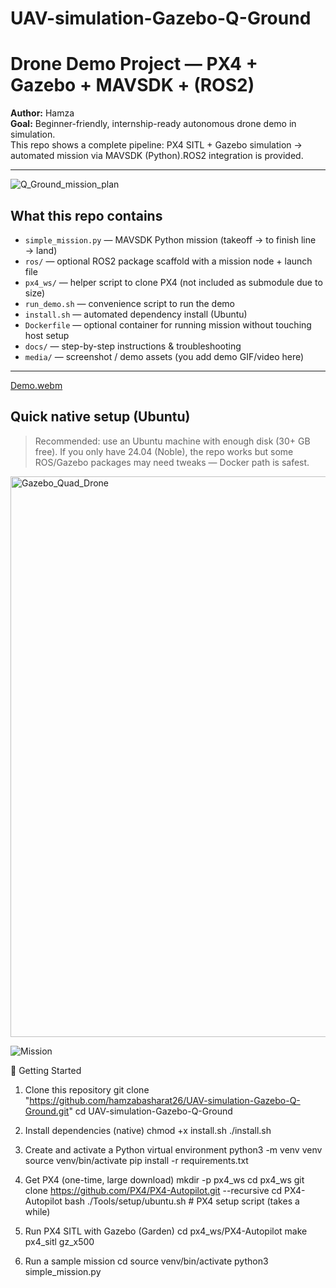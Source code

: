 # UAV-simulation-Gazebo-Q-Ground
# Drone Demo Project — PX4 + Gazebo + MAVSDK + (ROS2)

**Author:** Hamza  
**Goal:** Beginner-friendly, internship-ready autonomous drone demo in simulation.  
This repo shows a complete pipeline: PX4 SITL + Gazebo simulation → automated mission via MAVSDK (Python).ROS2 integration is provided.

---

![Q_Ground_mission_plan](https://github.com/user-attachments/assets/1072de83-e2fb-4aa9-b219-26af9198e828)

## What this repo contains
- `simple_mission.py` — MAVSDK Python mission (takeoff → to finish line → land)
- `ros/` — optional ROS2 package scaffold with a mission node + launch file
- `px4_ws/` — helper script to clone PX4 (not included as submodule due to size)
- `run_demo.sh` — convenience script to run the demo
- `install.sh` — automated dependency install (Ubuntu)
- `Dockerfile` — optional container for running mission without touching host setup
- `docs/` — step-by-step instructions & troubleshooting
- `media/` — screenshot / demo assets (you add demo GIF/video here)

---

[Demo.webm](https://github.com/user-attachments/assets/1226f11a-e616-4e0d-8b4b-ce15ad755248)


## Quick native setup (Ubuntu)
> Recommended: use an Ubuntu machine with enough disk (30+ GB free). If you only have 24.04 (Noble), the repo works but some ROS/Gazebo packages may need tweaks — Docker path is safest.

<img width="1658" height="897" alt="Gazebo_Quad_Drone" src="https://github.com/user-attachments/assets/b1e1d1a7-0b04-4e92-926f-108304f3a3d0" />

![Mission](https://github.com/user-attachments/assets/2264fd44-e603-4b3c-9cb4-72a94615f93d)

🚀 Getting Started
1. Clone this repository
git clone "https://github.com/hamzabasharat26/UAV-simulation-Gazebo-Q-Ground.git"
cd UAV-simulation-Gazebo-Q-Ground

2. Install dependencies (native)
chmod +x install.sh
./install.sh

3. Create and activate a Python virtual environment
python3 -m venv venv
source venv/bin/activate
pip install -r requirements.txt

4. Get PX4 (one-time, large download)
mkdir -p px4_ws
cd px4_ws
git clone https://github.com/PX4/PX4-Autopilot.git --recursive
cd PX4-Autopilot
bash ./Tools/setup/ubuntu.sh   # PX4 setup script (takes a while)

5. Run PX4 SITL with Gazebo (Garden)
cd px4_ws/PX4-Autopilot
make px4_sitl gz_x500

6. Run a sample mission
cd <repo-root>
source venv/bin/activate
python3 simple_mission.py



